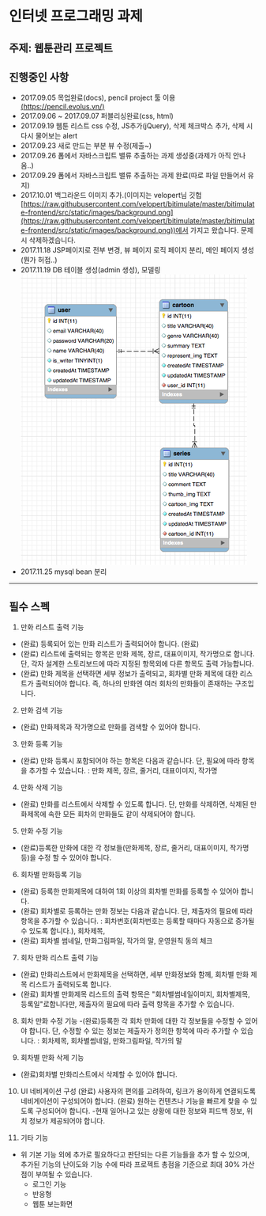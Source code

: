 # 인터넷 프로그래밍 과제

## 주제: 웹툰관리 프로젝트


## 진행중인 사항
* 2017.09.05 목업완료(docs), pencil project 툴 이용[(https://pencil.evolus.vn/)]((https://pencil.evolus.vn/))
* 2017.09.06 ~ 2017.09.07 퍼블리싱완료(css, html)
* 2017.09.19 웹툰 리스트 css 수정, JS추가(jQuery), 삭제 체크박스 추가, 삭제 시 다시 물어보는 alert
* 2017.09.23 새로 만드는 부분 뷰 수정(제출~)
* 2017.09.26 폼에서 자바스크립트 밸류 추출하는 과제 생성중(과제가 아직 안나옴..)
* 2017.09.29 폼에서 자바스크립트 밸류 추출하는 과제 완료(따로 파일 만들어서 유지)
* 2017.10.01 백그라운드 이미지 추가.(이미지는 velopert님 깃헙[https://raw.githubusercontent.com/velopert/bitimulate/master/bitimulate-frontend/src/static/images/background.png](https://raw.githubusercontent.com/velopert/bitimulate/master/bitimulate-frontend/src/static/images/background.png))에서 가지고 왔습니다. 문제시 삭제하겠습니다.
* 2017.11.18 JSP페이지로 전부 변경, 뷰 페이지 로직 페이지 분리, 메인 페이지 생성(뭔가 허접..)
* 2017.11.19 DB 테이블 생성(admin 생성), 모델링<br/> 
<img src = "DB-ER.png"/><br/>
* 2017.11.25 mysql bean 분리 

----- 

## 필수 스펙
1. 만화 리스트 출력 기능
- (완료) 등록되어 있는 만화 리스트가 출력되어야 합니다. (완료)
- (완료) 리스트에 출력되는 항목은 만화 제목, 장르, 대표이미지, 작가명으로 합니다. 단, 각자 설계한 스토리보드에 따라 지정된 항목외에 다른 항목도 출력 가능합니다. 
- (완료) 만화 제목을 선택하면 세부 정보가 출력되고, 회차별 만화 제목에 대한 리스트가 출력되어야 합니다. 즉, 하나의 만화엔 여러 회차의 만화들이 존재하는 구조입니다. 

2. 만화 검색 기능
- (완료) 만화제목과 작가명으로 만화를 검색할 수 있어야 합니다. 

3. 만화 등록 기능
- (완료) 만화 등록시 포함되어야 하는 항목은 다음과 같습니다. 단, 필요에 따라 항목을 추가할 수 있습니다. : 만화 제목, 장르, 줄거리, 대표이미지, 작가명

4. 만화 삭제 기능
- (완료) 만화를 리스트에서 삭제할 수 있도록 합니다. 단, 만화를 삭제하면, 삭제된 만화제목에 속한 모든 회차의 만화들도 같이 삭제되어야 합니다. 

5. 만화 수정 기능
- (완료)등록한 만화에 대한 각 정보들(만화제목, 장르, 줄거리, 대표이미지, 작가명 등)을 수정 할 수 있어야 합니다. 

6. 회차별 만화등록 기능
- (완료) 등록한 만화제목에 대하여 1회 이상의 회차별 만화를 등록할 수 있어야 합니다. 
- (완료) 회차별로 등록하는 만화 정보는 다음과 같습니다. 단, 제출자의 필요에 따라 항목을 추가할 수 있습니다. : 회차번호(회차번호는 등록할 때마다 자동으로 증가될 수 있도록 합니다.), 회차제목, 
- (완료) 회차별 썸네일, 만화그림파일, 작가의 말, 운영원칙 동의 체크

7. 회차 만화 리스트 출력 기능
- (완료) 만화리스트에서 만화제목을 선택하면, 세부 만화정보와 함께, 회차별 만화 제목 리스트가 출력되도록 합니다. 
- (완료) 회차별 만화제목 리스트의 출력 항목은 "회차별썸네일이미지, 회차별제목, 등록일"로합니다만, 제출자의 필요에 따라 출력 항목을 추가할 수 있습니다. 

8. 회차 만화 수정 기능
-(완료)등록한 각 회차 만화에 대한 각 정보들을 수정할 수 있어야 합니다. 단, 수정할 수 있는 정보는 제출자가 정의한 항목에 따라 추가할 수 있습니다. : 회차제목, 회차별썸네일, 만화그림파일, 작가의 말

9. 회차별 만화 삭제 기능
- (완료)회차별 만화리스트에서 삭제할 수 있어야 합니다. 

10. UI 네비게이션 구성
(완료) 사용자의 편의를 고려하여, 링크가 용이하게 연결되도록 네비게이션이 구성되어야 합니다. 
(완료) 원하는 컨텐츠나 기능을 빠르게 찾을 수 있도록 구성되어야 합니다. -현재 일어나고 있는 상황에 대한 정보와 피드백 정보, 위치 정보가 제공되어야 합니다. 

11. 기타 기능 
- 위 기본 기능 외에 추가로 필요하다고 판단되는 다른 기능들을 추가 할 수 있으며, 추가된 기능의 난이도와 기능 수에 따라 프로젝트 총점을 기준으로 최대 30% 가산점이 부여될 수 있습니다.
  - 로그인 기능
  - 반응형
  - 웹툰 보는화면
  
  


